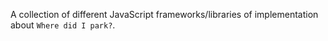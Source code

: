 A collection of different JavaScript frameworks/libraries of implementation about `Where did I park?`.
